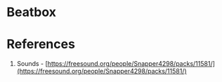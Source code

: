 # Beatbox




# References
1.  Sounds - [https://freesound.org/people/Snapper4298/packs/11581/](https://freesound.org/people/Snapper4298/packs/11581/)
